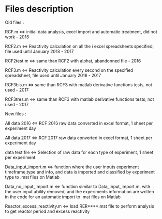 # Files	description

Old files : 

RCF.m <=> initial data analysis, excel import and automatic treatment, did not work - 2016

RCF2.m <=> Reactivity calculation on all the i excel spreadsheets specified, file used until January 2018 - 2017

RCF2test.m <=> same than RCF2 with alphat, abandonned file - 2016

RCF3.m <=> Reactivity calculation every second on the specified spreadsheet, file used until January 2018 - 2017

RCF3bis.m <=> same than RCF3 with matlab derivative functions tests, not used - 2017 

RCF3tres.m <=> same than RCF3 with matlab derivative functions tests, not used - 2017 

New files :

All data 2016 <=> RCF 2016 raw data converted in excel format, 1 sheet per experiment day

All data 2017 <=> RCF 2017 raw data converted in excel format, 1 sheet per experiment day

data test file <=> Selection of raw data for each type of experiment, 1 sheet per experiment

Data_input_import.m <=> function where the user inputs experiment timeframe,type and info, and data is imported and classified by experiment type to .mat files on Matlab

Data_no_input_import.m <=> function similar to Data_input_import.m, with the user input ability removed, and the experiments information are written in the code for an automatic import to .mat files on Matlab

Reactor_excess_reactivity.m <=> load RER****.mat file to perform analysis to get reactor period and excess reactivity
 


